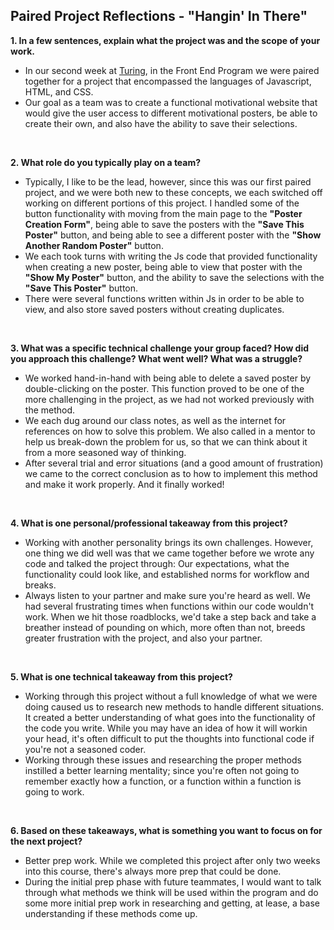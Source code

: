 ## Paired Project Reflections - "Hangin' In There"

**1. In a few sentences, explain what the project was and the scope of your work.**

* In our second week at [Turing](https://turing.edu/), in the Front End Program we were paired together for a project that encompassed the languages of  Javascript, HTML, and CSS.
* Our goal as a team was to create a functional motivational website that would give the user access to different motivational posters,   be able to create their own, and also have the ability to save their selections.
<br>

**2. What role do you typically play on a team?**

* Typically, I like to be the lead, however, since this was our first paired project, and we were both new to these concepts, we each switched off working on different portions of this project. I handled some of the button functionality with moving from the main page to the **"Poster Creation Form"**, being able to save the posters with the **"Save This Poster"** button, and being able to see a different poster with the **"Show Another Random Poster"** button.
* We each took turns with writing the Js code that provided functionality when creating a new poster, being able to view that poster with the **"Show My Poster"** button, and the ability to save the selections with the **"Save This Poster"** button.  
* There were several functions written within Js in order to be able to view, and also store saved posters without creating duplicates.
<br>

**3. What was a specific technical challenge your group faced? How did you approach this challenge? What went well? What was a struggle?**

* We worked hand-in-hand with being able to delete a saved poster by double-clicking on the poster. This function proved to be one of the more challenging in the project, as we had not worked previously with the method.
* We each dug around our class notes, as well as the internet for references on how to solve this problem. We also called in a mentor to help us break-down the problem for us, so that we can think about it from a more seasoned way of thinking.
* After several trial and error situations (and a good amount of frustration) we came to the correct conclusion as to how to implement this method and make it work properly. And it finally worked!
<br>

**4. What is one personal/professional takeaway from this project?**

* Working with another personality brings its own challenges. However, one thing we did well was that we came together before we wrote any code and talked the project through: Our expectations, what the functionality could look like, and established norms for workflow and breaks.
* Always listen to your partner and make sure you're heard as well. We had several frustrating times when functions within our code wouldn't work. When we hit those roadblocks, we'd take a step back and take a breather instead of pounding on which, more often than not, breeds greater frustration with the project, and also your partner.
<br>

**5. What is one technical takeaway from this project?**

* Working through this project without a full knowledge of what we were doing caused us to research new methods to handle different situations. It created a better understanding of what goes into the functionality of the code you write. While you may have an idea of how it will workin your head, it's often difficult to put the thoughts into functional code if you're not a seasoned coder.
* Working through these issues and researching the proper methods instilled a better learning mentality; since you're often not going to remember exactly how a function, or a function within a function is going to work.
<br>

**6. Based on these takeaways, what is something you want to focus on for the next project?**

* Better prep work. While we completed this project after only two weeks into this course, there's always more prep that could be done.
* During the initial prep phase with future teammates, I would want to talk through what methods we think will be used within the program and do some more initial prep work in researching and getting, at lease, a base understanding if these methods come up. 
